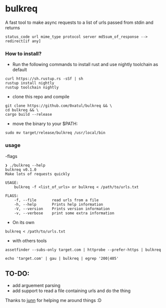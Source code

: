 # bulkreq

A fast tool to make async requests to a list of urls passed from stdin and returns 
```
status_code url mime_type protocol server md5sum_of_response --> redirect[if any]
```

### How to install?
- Run the following commands to install rust and use nightly toolchain as default

```
curl https://sh.rustup.rs -sSf | sh
rustup install nightly
rustup toolchain nightly
```
- clone this repo and compile
```
git clone https://github.com/0xatul/bulkreq && \
cd bulkreq && \
cargo build --release  
```
- move the binary to your $PATH: 
```
sudo mv target/release/bulkreq /usr/local/bin
```

### usage 
-flags
```
❯ ./bulkreq --help
bulkreq v0.1.0
Make lots of requests quickly

USAGE:
    bulkreq -f <list_of_urls> or bulkreq < /path/to/urls.txt

FLAGS:
    -f, --file       read urls from a file
    -h, --help       Prints help information
    -V, --version    Prints version information
    -v, --verbose    print some extra information
```
- On its own
```
bulkreq < /path/to/urls.txt
```
- with others tools 
```
assetfinder --subs-only target.com | httprobe --prefer-https | bulkreq 
```
```
echo 'target.com' | gau | bulkreq | egrep '200|405'
```

## TO-DO: 
- add arguement parsing 
- add support to read a file containing urls and do the thing 

Thanks to [junn](https://github.com/junnlikestea/) for helping me around things :D
